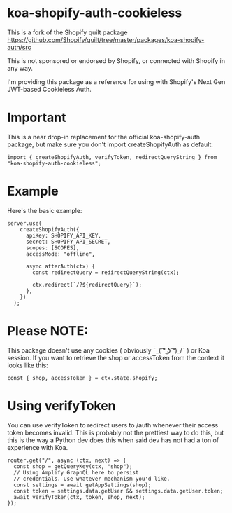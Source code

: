 # koa-shopify-auth-cookieless

This is a fork of the Shopify quilt package https://github.com/Shopify/quilt/tree/master/packages/koa-shopify-auth/src

This is not sponsored or endorsed by Shopify, or connected with Shopify in any way.

I'm providing this package as a reference for using with Shopify's Next Gen JWT-based Cookieless Auth.

# Important
This is a near drop-in replacement for the official koa-shopify-auth package, but make sure you don't 
import createShopifyAuth as default:

```
import { createShopifyAuth, verifyToken, redirectQueryString } from "koa-shopify-auth-cookieless";

```

# Example
Here's the basic example:
```
server.use(
    createShopifyAuth({
      apiKey: SHOPIFY_API_KEY,
      secret: SHOPIFY_API_SECRET,
      scopes: [SCOPES],
      accessMode: "offline",

      async afterAuth(ctx) {
        const redirectQuery = redirectQueryString(ctx);

        ctx.redirect(`/?${redirectQuery}`);
      },
    })
  );
  ```

  # Please NOTE:
  This package doesn't use any cookies ( obviously ¯\_( ͡° ͜ʖ ͡°)_/¯ ) or Koa session. If you want to retrieve the shop or accessToken from the 
  context it looks like this:

  ```
  const { shop, accessToken } = ctx.state.shopify;
  ```

  # Using verifyToken
  You can use verifyToken to redirect users to /auth whenever their access token becomes invalid.
  This is probably not the prettiest way to do this, but this is the way a Python dev does this
  when said dev has not had a ton of experience with Koa.

  ```
  router.get("/", async (ctx, next) => {
    const shop = getQueryKey(ctx, "shop");
    // Using Amplify GraphQL here to persist
    // credentials. Use whatever mechanism you'd like.
    const settings = await getAppSettings(shop);
    const token = settings.data.getUser && settings.data.getUser.token;
    await verifyToken(ctx, token, shop, next);
  });
  ```

